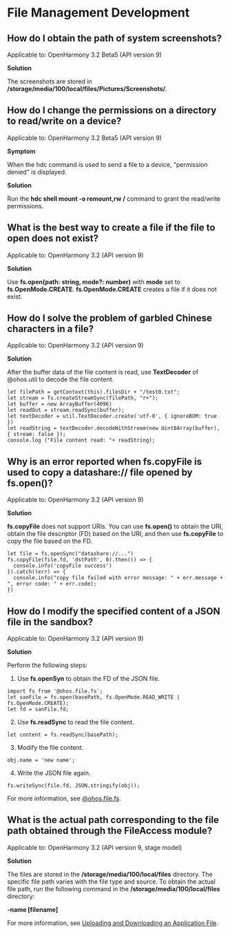 # File Management Development

## How do I obtain the path of system screenshots?

Applicable to: OpenHarmony 3.2 Beta5 (API version 9)

**Solution**

The screenshots are stored in **/storage/media/100/local/files/Pictures/Screenshots/**.

## How do I change the permissions on a directory to read/write on a device?

Applicable to: OpenHarmony 3.2 Beta5 (API version 9)

**Symptom**

When the hdc command is used to send a file to a device, "permission denied" is displayed.

**Solution**

Run the **hdc shell mount -o remount,rw /** command to grant the read/write permissions.

## What is the best way to create a file if the file to open does not exist?

Applicable to: OpenHarmony 3.2 (API version 9)

**Solution**

Use **fs.open(path: string, mode?: number)** with **mode** set to **fs.OpenMode.CREATE**. **fs.OpenMode.CREATE** creates a file if it does not exist.

## How do I solve the problem of garbled Chinese characters in a file?

Applicable to: OpenHarmony 3.2 (API version 9)

**Solution**

After the buffer data of the file content is read, use **TextDecoder** of @ohos.util to decode the file content.

```
let filePath = getContext(this).filesDir + "/test0.txt";
let stream = fs.createStreamSync(filePath, "r+");
let buffer = new ArrayBuffer(4096)
let readOut = stream.readSync(buffer);
let textDecoder = util.TextDecoder.create('utf-8', { ignoreBOM: true })
let readString = textDecoder.decodeWithStream(new Uint8Array(buffer), { stream: false });
console.log ("File content read: "+ readString);
```

## Why is an error reported when **fs.copyFile** is used to copy a **datashare://** file opened by **fs.open()**?

Applicable to: OpenHarmony 3.2 (API version 9)

**Solution**

**fs.copyFile** does not support URIs. You can use **fs.open()** to obtain the URI, obtain the file descriptor (FD) based on the URI, and then use **fs.copyFile** to copy the file based on the FD.

```
let file = fs.openSync("datashare://...")
fs.copyFile(file.fd, 'dstPath', 0).then(() => {
  console.info('copyFile success')
}).catch((err) => {
  console.info("copy file failed with error message: " + err.message + ", error code: " + err.code);
})
```

## How do I modify the specified content of a JSON file in the sandbox?

Applicable to: OpenHarmony 3.2 (API version 9)

**Solution**

Perform the following steps:

1. Use **fs.openSyn** to obtain the FD of the JSON file.

```
import fs from '@ohos.file.fs';  
let sanFile = fs.open(basePath, fs.OpenMode.READ_WRITE | fs.OpenMode.CREATE);
let fd = sanFile.fd;
```

2. Use **fs.readSync** to read the file content.

```
let content = fs.readSync(basePath);
```

3. Modify the file content.

```
obj.name = 'new name';
```

4. Write the JSON file again.

```
fs.writeSync(file.fd, JSON.stringify(obj));
```

For more information, see [@ohos.file.fs](../reference/apis/js-apis-file-fs.md).

## What is the actual path corresponding to the file path obtained through the FileAccess module?

Applicable to: OpenHarmony 3.2 (API version 9, stage model)

**Solution**

The files are stored in the **/storage/media/100/local/files** directory. The specific file path varies with the file type and source. To obtain the actual file path, run the following command in the **/storage/media/100/local/files** directory:

**-name \[filename\]**

For more information, see [Uploading and Downloading an Application File](../file-management/app-file-upload-download.md).
